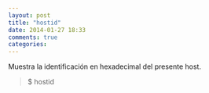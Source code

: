 ```yaml
---
layout: post
title: "hostid"
date: 2014-01-27 18:33
comments: true
categories: 
---
```

Muestra la identificación en hexadecimal del presente host.

>$ hostid

